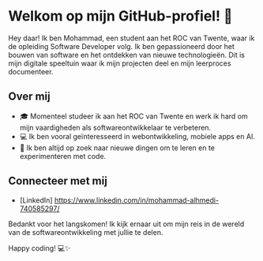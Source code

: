 # Welkom op mijn GitHub-profiel! 👋

Hey daar! Ik ben Mohammad, een student aan het ROC van Twente, waar ik de opleiding Software Developer volg. Ik ben gepassioneerd door het bouwen van software en het ontdekken van nieuwe technologieën. Dit is mijn digitale speeltuin waar ik mijn projecten deel en mijn leerproces documenteer.

## Over mij

- 🎓 Momenteel studeer ik aan het ROC van Twente en werk ik hard om mijn vaardigheden als softwareontwikkelaar te verbeteren.
- 💻 Ik ben vooral geïnteresseerd in webontwikkeling, mobiele apps en AI.
- 🌱 Ik ben altijd op zoek naar nieuwe dingen om te leren en te experimenteren met code.

## Connecteer met mij

- [LinkedIn] https://www.linkedin.com/in/mohammad-alhmedi-740585297/

Bedankt voor het langskomen! Ik kijk ernaar uit om mijn reis in de wereld van de softwareontwikkeling met jullie te delen.

Happy coding! 💻✨
